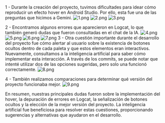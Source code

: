 1 - Durante la creación del proyecto, tuvimos dificultades para idear cómo reproducir un efecto hover en Android Studio. Por ello, esta fue una de las preguntas que hicimos a Gemini.
 ![1.png](app%2Fsrc%2Fmain%2Fres%2FmdRegistros%2F1.png)
 ![2.png](app%2Fsrc%2Fmain%2Fres%2FmdRegistros%2F2.png)
 ![3.png](app%2Fsrc%2Fmain%2Fres%2FmdRegistros%2F3.png)
 
2 - Encontramos algunos errores que aparecieron en Logcat, lo que también generó dudas que fueron consultadas en el chat de la IA.
 ![4.png](app%2Fsrc%2Fmain%2Fres%2FmdRegistros%2F4.png)
 ![5.png](app%2Fsrc%2Fmain%2Fres%2FmdRegistros%2F5.png)
 ![6.png](app%2Fsrc%2Fmain%2Fres%2FmdRegistros%2F6.png)
 ![7.png](app%2Fsrc%2Fmain%2Fres%2FmdRegistros%2F7.png)
3 - Otra cuestión importante durante el desarrollo del proyecto fue cómo alertar al usuario sobre la existencia de botones ocultos dentro de cada paleta y que estos elementos eran interactivos. Nuevamente, consultamos a la inteligencia artificial para saber cómo implementar esta interacción. A través de los commits, se puede notar que intenté utilizar dos de las opciones sugeridas, pero solo una funcionó correctamente.
 ![8.png](app%2Fsrc%2Fmain%2Fres%2FmdRegistros%2F8.png)

4 - También realizamos comparaciones para determinar qué versión del proyecto funcionaba mejor.
 ![9.png](app%2Fsrc%2Fmain%2Fres%2FmdRegistros%2F9.png)

En resumen, nuestras principales dudas fueron sobre la implementación del hover, la depuración de errores en Logcat, la señalización de botones ocultos y la elección de la mejor versión del proyecto. La inteligencia artificial fue beneficiosa para resolver estas cuestiones, proporcionando sugerencias y alternativas que ayudaron en el desarrollo.
